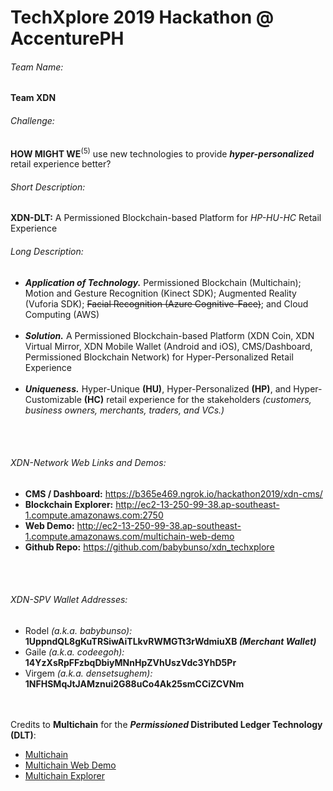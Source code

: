 # TechXplore 2019 Hackathon @ AccenturePH

###### Team Name:  
**Team XDN**


###### Challenge:
**HOW MIGHT WE**<sup>(5)</sup> use new technologies to provide **_hyper-personalized_** retail experience better?


###### Short Description:
**XDN-DLT:** A Permissioned Blockchain-based Platform for _HP-HU-HC_ Retail Experience


###### Long Description:
- **_Application of Technology._** Permissioned Blockchain (Multichain); Motion and Gesture Recognition (Kinect SDK); Augmented Reality (Vuforia SDK); ~~Facial Recognition (Azure Cognitive-Face)~~; and Cloud Computing (AWS)<br /><br />
- **_Solution._** A Permissioned Blockchain-based Platform (XDN Coin, XDN Virtual Mirror, XDN Mobile Wallet (Android and iOS), CMS/Dashboard, Permissioned Blockchain Network) for Hyper-Personalized Retail Experience<br /><br />
- **_Uniqueness._** Hyper-Unique **(HU)**, Hyper-Personalized **(HP)**, and Hyper-Customizable **(HC)** retail experience for the stakeholders *(customers, business owners, merchants, traders, and VCs.)*

<br /><br />
###### XDN-Network Web Links and Demos:
- **CMS / Dashboard:** <a href="https://b365e469.ngrok.io/hackathon2019/xdn-cms/">https://b365e469.ngrok.io/hackathon2019/xdn-cms/</a>
- **Blockchain Explorer:** <a href="http://ec2-13-250-99-38.ap-southeast-1.compute.amazonaws.com:2750">http://ec2-13-250-99-38.ap-southeast-1.compute.amazonaws.com:2750</a>
- **Web Demo:** <a href="http://ec2-13-250-99-38.ap-southeast-1.compute.amazonaws.com/multichain-web-demo/">http://ec2-13-250-99-38.ap-southeast-1.compute.amazonaws.com/multichain-web-demo</a>
- **Github Repo:** <a href="https://github.com/babybunso/xdn_techxplore">https://github.com/babybunso/xdn_techxplore</a>

<br /><br />
###### XDN-SPV Wallet Addresses:
- Rodel _(a.k.a. babybunso):_ **1UppndQL8gKuTRSiwAiTLkvRWMGTt3rWdmiuXB  _(Merchant Wallet)_**
- Gaile _(a.k.a. codeegoh):_ **14YzXsRpFFzbqDbiyMNnHpZVhUszVdc3YhD5Pr**
- Virgem _(a.k.a. densetsughem):_ **1NFHSMqJtJAMznui2G88uCo4Ak25smCCiZCVNm**

<br /><br />Credits to **Multichain** for the **_Permissioned_ Distributed Ledger Technology (DLT)**:
- <a href="https://www.multichain.com">Multichain</a><br />
- <a href="https://github.com/MultiChain/multichain-web-demo">Multichain Web Demo</a><br />
- <a href="https://github.com/MultiChain/multichain-explorer">Multichain Explorer</a><br />


